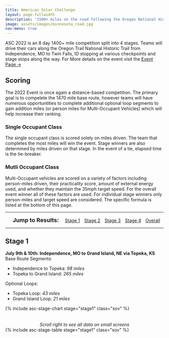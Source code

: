 ```yaml
---
title: American Solar Challenge
layout: page-fullwidth
description: '1500+ miles on the road following the Oregon National Historic Trail!'
image: assets/images/minnesota_road.jpg
nav-menu: true
---
```


ASC 2022 is an 8 day 1400+ mile competition split into 4 stages. Teams will drive their cars along the Oregon Trail National Historic Trail from Independence, MO to Twin Falls, ID stopping at various checkpoints and stage stops along the way. For More details on the event visit the [Event Page →](https://www.americansolarchallenge.org/the-competition/2022-american-solar-challenge/)


## Scoring 

The 2022 Event is once again a distance-based competition. The primary goal is to compelete the 1470 mile base route, however teams will have numerous opportuntities to complete additional optional loop segments to gain addition miles (or person miles for Multi-Occupant Vehicles) which will help increase their ranking. 

### Single Occupant Class
The single occupant class is scored solely on miles driven. The team that completes the most miles will win the event. Stage winners are also determined by miles driven on that stage. In the event of a tie, elapsed time is the tie-breaker. 

### Mutli Occupant Class
Multi-Occupant vehicles are scored on a variety of factors including person-miles driven, their practicality score, amount of external energy used, and whether they maintain the 35mph target speed. For the overall event winner all of these factors are used. For individual stage winners only person-miles and target speed are considered. The specific formula is listed at the bottom of this page. 


-----

<ul class="actions">
<span style="font-size:18px;padding-right:10px"><b>Jump to Results:</b></span>
<a href="#stage-1" class="button special" style="margin:5px">Stage 1</a>
<a href="#stage-2" class="button special" style="margin:5px">Stage 2</a>
<a href="#stage-3" class="button special" style="margin:5px">Stage 3</a>
<a href="#stage-4" class="button special" style="margin:5px">Stage 4</a>
<a href="#stage-4" class="button special" style="margin:5px">Overall</a>
</ul>

-----

## Stage 1

**July 9th & 10th: Independence, MO to Grand Island, NE via Topeka, KS**
Base Route Segments:
- Independence to Topeka: *98 miles*
- Topeka to Grand Island: *265 miles*

Optional Loops:
- Topeka Loop: *43 miles*
- Grand Island Loop: *21 miles*

<div style="margin:auto">
{% include asc-stage-chart stage="stage1" class="sov" %}
</div>
<br>&nbsp;<br>
<div style="margin:auto; text-align:center;"> <i> Scroll right to see all data on small screens </i></div>
{% include asc-stage-table stage="stage1" class="sov" %}

